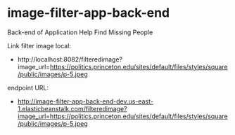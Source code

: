 # image-filter-app-back-end
Back-end of Application Help Find Missing People

Link filter image local:
- http://localhost:8082/filteredimage?image_url=https://politics.princeton.edu/sites/default/files/styles/square/public/images/p-5.jpeg

endpoint URL:
- http://image-filter-app-back-end-dev.us-east-1.elasticbeanstalk.com/filteredimage?image_url=https://politics.princeton.edu/sites/default/files/styles/square/public/images/p-5.jpeg


